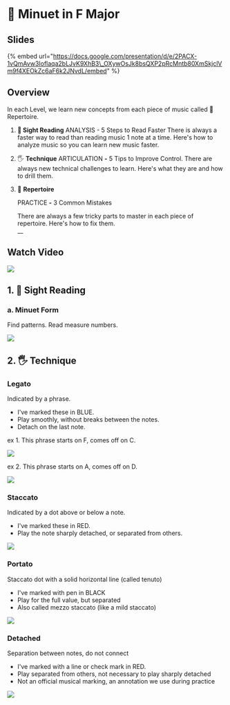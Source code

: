 # 🎹 Minuet in F Major

## Slides

{% embed url="https://docs.google.com/presentation/d/e/2PACX-1vQmAvw3Ioflaqa2bLJvK9XhB3\_OXywOsJk8bsQXP2pRcMntb80XmSkjclVm9f4XEOkZc6aF6k2JNvdL/embed" %}

## Overview

In each Level, we learn new concepts from each piece of music called 🎹 Repertoire.

1. **🎼 Sight Reading** ANALYSIS - 5 Steps to Read Faster  There is always a faster way to read than reading music 1 note at a time. Here's how to analyze music so you can learn new music faster. 
2. 🖐 **Technique** ARTICULATION **-** 5 Tips to Improve Control.   There are always new technical challenges to learn. Here's what they are and how to drill them. 
3. 🎹 **Repertoire** 

   PRACTICE **-** 3 Common Mistakes  
  
   There are always a few tricky parts to master in each piece of repertoire. Here's how to fix them.  
   __

## Watch Video

![](https://embed-fastly.wistia.com/deliveries/1430af8d38a18811d5f80778a6f70bf7af550df2.jpg?image_play_button_size=2x&image_crop_resized=960x540&image_play_button=1&image_play_button_color=000000e0)



## 1. 🎼 Sight Reading

### **a. Minuet Form**

Find patterns. Read measure numbers.

![](https://i.gyazo.com/e9eb37d4b59e3a0094c0d525d16d2696.gif)





## **2. 🖐 Technique**

### **Legato**

Indicated by a phrase. 

* I've marked these in BLUE.
* Play smoothly, without breaks between the notes.
* Detach on the last note.

ex 1. This phrase starts on F, comes off on C.

![](https://i.gyazo.com/9b2ff4a629bf9e692756b5eb0ebb492c.png)  
  
  
ex 2. This phrase starts on A, comes off on D.  
  
![](https://i.gyazo.com/528a08c8b820e613ec15a25106ecdf48.png)  


### **Staccato**

Indicated by a dot above or below a note.

* I've marked these in RED.
* Play the note sharply detached, or separated from others.

  
![](https://i.gyazo.com/9c972565dbc0e2a5cbb36ae1e14c082e.png)  


### **Portato**

Staccato dot with a solid horizontal line \(called tenuto\)

* I've marked with pen in BLACK  
* Play for the full value, but separated 
* Also called mezzo staccato \(like a mild staccato\)

![](https://i.gyazo.com/ed663ff6617d2c73c87b058e210e6f51.png)  


### **Detached**

Separation between notes, do not connect

* I've marked with a line or check mark in RED.
* Play separated from others, not necessary to play sharply detached
* Not an official musical marking, an annotation we use during practice

![](https://i.gyazo.com/7ce1876ea0bfade7eea7aef61094040c.png)







